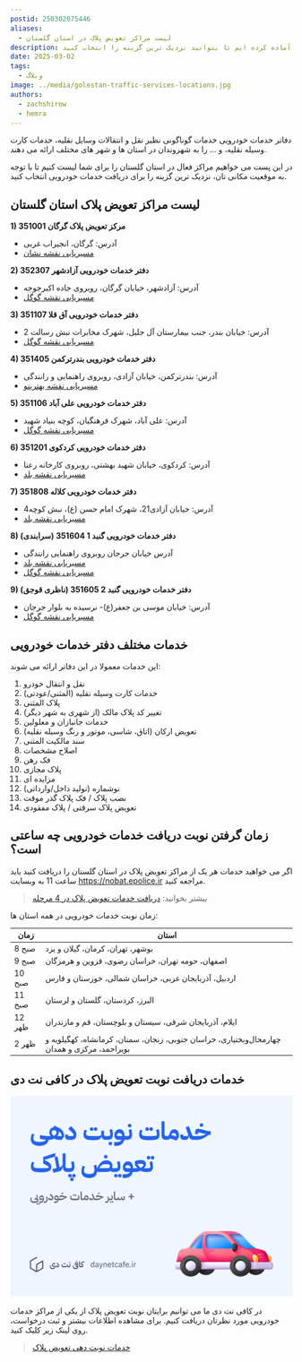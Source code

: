 ```yaml
---
postid: 250302075446
aliases:
  - لیست مراکز تعویض پلاک در استان گلستان
description: در این مقاله لیست کاملی از مراکز خدمات راهنمایی رانندگی (تعویض پلاک) برایتان آماده کرده ایم تا بتوانید نزدیک ترین گزینه را انتخاب کنید.
date: 2025-03-02
tags:
  - وبلاگ
image: ../media/golestan-traffic-services-locations.jpg
authors:
  - zachshirow
  - hemra
---
```



دفاتر خدمات خودرویی خدمات گوناگونی نظیر نقل و انتقالات وسایل نقلیه، خدمات کارت وسیله نقلیه، و ... را به شهروندان در استان ها و شهر های مختلف ارائه می دهند. 

در این پست می خواهیم مراکز فعال در استان گلستان را برای شما لیست کنیم تا با توجه به موقعیت مکانی تان، نزدیک ترین گزینه را برای دریافت خدمات خودرویی انتخاب کنید.

## لیست مراکز تعویض پلاک استان گلستان

**1) مرکز تعویض پلاک گرگان 351001**

- آدرس: گرگان، انجیراب غربی
- [مسیریابی نقشه نشان](https://nshn.ir/d8_bfqPx2GArFz)

**2) دفتر خدمات خودرویی آزادشهر 352307**

- آدرس: آزادشهر، خیابان گرگان، روبروی جاده اکبرجوجه
- [مسیریابی نقشه گوگل](https://g.co/kgs/LVXa46k)

**3) دفتر خدمات خودرویی آق قلا 351107**

- آدرس: خیابان بندر، جنب بیمارستان آل جلیل، شهرک مخابرات نبش رسالت 2
- [مسیریابی نقشه گوگل](https://g.co/kgs/HS6kvco)

**4) دفتر خدمات خودرویی بندرترکمن 351405**

- آدرس: بندرترکمن، خیابان آزادی، روبروی راهنمایی و رانندگی
- [مسیریابی نقشه بهترینو](https://behtarino.com/p/wdqafdjvfl~%D9%85%D8%B1%DA%A9%D8%B2-%D8%AA%D8%B9%D9%88%DB%8C%D8%B6-%D9%BE%D9%84%D8%A7%DA%A9-%D8%A8%D9%86%D8%AF%D8%B1%D8%AA%D8%B1%DA%A9%D9%85%D9%86)

**5) دفتر خدمات خودرویی علی آباد 351106**

- آدرس: علی آباد، شهرک فرهنگیان، کوچه بنیاد شهید
- [مسیریابی نقشه گوگل](https://g.co/kgs/KHjw8Sv)

**6) دفتر خدمات خودرویی کردکوی 351201**

- آدرس: کردکوی، خیابان شهید بهشتی، روبروی کارخانه رعنا
- [مسیریابی نقشه بلد](https://balad.ir/p/1R7p2OW967pyOl)

**7) دفتر خدمات خودرویی کلاله 351808**

- آدرس: خیابان آزادی21، شهرک امام حسن (ع)، نبش کوچه4
- [مسیریابی نقشه بلد](https://balad.ir/p/P7CwFeK7e8pGcU)

**8) دفتر خدمات خودرویی گنبد 1 351604 (سرابندی)**

- آدرس خیابان جرجان روبروی راهنمایی رانندگی
- [مسیریابی نقشه بلد](https://balad.ir/p/3FXAcizfLCHT5d)
- [مسیریابی نقشه گوگل](https://maps.app.goo.gl/yxa2hePwCEiCn9Ro7)

**9) دفتر خدمات خودرویی گنبد 2 351605 (ناظری قوجق)**

- آدرس: خیابان موسی بن جعفر(ع)- نرسیده به بلوار جرجان
- [مسیریابی نقشه گوگل](https://maps.app.goo.gl/vDGmFbXoQBg1P5xt8)

## خدمات مختلف دفتر خدمات خودرویی 

این خدمات معمولا در این دفاتر ارائه می شوند: 

1. نقل و انتقال خودرو
2. خدمات کارت وسیله نقلیه (المثنی/عودتی)
3. پلاک المثنی
4. تغییر کد پلاک مالک (از شهری به شهر دیگر)
5. خدمات جانبازان و معلولین
6. تعویض ارکان (اتاق، شاسی، موتور و رنگ وسیله نقلیه)
7. سند مالکیت المثنی
8. اصلاح مشخصات
9. فک رهن
10. پلاک مجازی
11. مزایده ای
12. نوشماره (تولید داخل/وارداتی)
13. نصب پلاک / فک پلاک گذر موقت
14. تعویض پلاک سرقتی / پلاک مفقودی

## زمان گرفتن نوبت دریافت خدمات خودرویی چه ساعتی است؟

اگر می خواهید خدمات هر یک از مراکز تعویض پلاک در استان گلستان را دریافت کنید باید ساعت 11 به وبسایت https://nobat.epolice.ir مراجعه کنید. 

>بیشتر بخوانید: [دریافت خدمات تعویض پلاک در 4 مرحله](traffic-plate-services-4-steps.md)

زمان نوبت خدمات خودرویی در همه استان ها: 

| زمان   | استان                                                                                       |
| ------ | ------------------------------------------------------------------------------------------- |
| 8 صبح  | بوشهر، تهران، کرمان، گیلان و یزد                                                            |
| 9 صبح  | اصفهان، حومه تهران، خراسان رضوی، قزوین و هرمزگان                                            |
| 10 صبح | اردبیل، آذربایجان غربی، خراسان شمالی، خوزستان و فارس                                        |
| 11 صبح | البرز، کردستان، گلستان و لرستان                                                             |
| 12 ظهر | ایلام، آذربایجان شرقی، سیستان و بلوچستان، قم و مازندران                                     |
| 2 ظهر  | چهارمحال‌وبختیاری، خراسان جنوبی، زنجان، سمنان، کرمانشاه، کهگیلویه و بویراحمد، مرکزی و همدان |

## خدمات دریافت نوبت تعویض پلاک در کافی نت دی

![خدمات نوبت دهی تعویض پلاک در کافی نت دی](../media/traffic-services-signup.jpg)

در کافی نت دی ما می توانیم برایتان نوبت تعویض پلاک از یکی از مراکز خدمات خودرویی مورد نظرتان دریافت کنیم. برای مشاهده اطلاعات بیشتر و ثبت درخواست، روی لینک زیر کلیک کنید. 

> [خدمات نوبت دهی تعویض پلاک](../services/traffic-services-signup.md)



